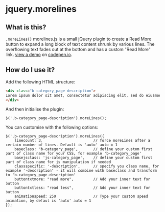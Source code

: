jquery.morelines
==============

What is this?
-------------
`.moreLines()` morelines.js is a small jQuery plugin to create a Read More button to expand a long block of text content shrunk by various lines. The overflowing text fades out at the bottom and has a custom "Read More" link. [view a demo][1] on [codepen.io][1].

[1]: https://codepen.io/tsurule/pen/aGdBzb


How do I use it?
----------------

Add the following HTML structure:
```html
<div class="b-category_page-description">
Lorem ipsum dolor sit amet, consectetur adipiscing elit, sed do eiusmod tempor incididunt ut labore et dolore magna aliqua...
</div>
```
And then initialise the plugin:

	$('.b-category_page-description').moreLines();

You can customise with the following options:

	$('.b-category_page-description').moreLines({
		linecount: 3,                   	// force moreLines after a certain number of lines. Default is 'auto' auto = 1
		baseclass: 'b-category_page',   	// define your custom first part of class name for your CSS, for example 'b-category_page'
		basejsclass: 'js-category_page',	// define your custom first part of class name for js manipulation if needed
		classspecific: '-description',  	// specify you class name, for example '-description' - it will combine with baseclass and transform to 'b-category_page-description'
		buttontxtmore: "read more",     	// Add your inner text for button
		buttontxtless: "read less",     	// Add your inner text for button
		animationspeed: 250             	// Type your custom speed animation, by defaul is 'auto' auto = 1
	});
